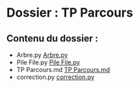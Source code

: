 # Dossier : TP Parcours
 
 ## Contenu du dossier : 
- Arbre.py [Arbre.py](./Arbre.py)
- Pile File.py [Pile File.py](./Pile_File.py)
- TP Parcours.md [TP Parcours.md](./TP_Parcours.md)
- correction.py [correction.py](./correction.py)
